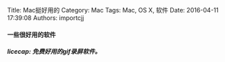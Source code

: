Title: Mac挺好用的
Category: Mac
Tags: Mac, OS X, 软件
Date: 2016-04-11 17:39:08
Authors: importcjj


#### 一些很好用的软件

##### licecap: 免费好用的gif录屏软件。


